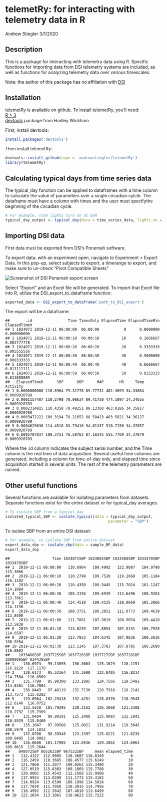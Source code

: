 telemetRy: for interacting with telemetry data in R
================
Andrew Stiegler
3/1/2020

## Description

This is a package for interacting with telemetry data using R. Specific
functions for importing data from DSI telemetry systems are included, as
well as functions for analyzing telemetry data over various timescales.

Note: the author of this package has no affiliation with
[DSI](https://www.datasci.com)

## Installation

telemetRy is available on github. To install telemetRy, you’ll need:  
[R \> 3](https://www.r-project.org "R \> 3.4")  
[devtools](https://github.com/r-lib/devtoolsdevtools "devtools") package
from Hadley Wickham

First, install devtools:

``` r
install.packages('devtools')
```

Then install telemetRy:

``` r
devtools::install_github(repo = 'andrewstiegler/telemetRy')
library(telemetRy)
```

## Calculating typical days from time series data

The typical\_day function can be applied to dataframes with a time
column to calculate the value of parameters over a single circadian
cylcle. The dataframe must have a column with times and the user must
specifythe beginning of the circadian cycle.

``` r
# For example, room lights turn on at 6AM
typical_day_output <- typical_day(data = time_series_data, lights_on = 6)
```

## Importing DSI data

First data must be exported from DSI’s Ponemah software.

To export data: with an experiment open, navigate to Experiment \>
Export Data. In this pop-up, select subjects to export, a timerange to
export, and make sure to un-check “Pivot Compatible Sheets”

![Screenshot of DSI Ponemah export
screen](images/ponemah_export_pivot.png)

Select “Export” and an Excel file will be generated. To import that
Excel file into R, utilize the DSI\_export\_to\_dataframe function:

``` r
exported_data <- DSI_export_to_dataframe('path_to_DSI_export')
```

The export will be a dataframe:

    ##       .id                Time TimesOnly ElapsedTime ElapsedTimeMin ElapsedTimeH
    ## 1 1024071 2019-12-11 06:00:00  06:00:00           0      0.0000000  0.000000000
    ## 2 1024071 2019-12-11 06:00:10  06:00:10          10      0.1666667  0.002777778
    ## 3 1024071 2019-12-11 06:00:20  06:00:20          20      0.3333333  0.005555556
    ## 4 1024071 2019-12-11 06:00:30  06:00:30          30      0.5000000  0.008333333
    ## 5 1024071 2019-12-11 06:00:40  06:00:40          40      0.6666667  0.011111111
    ## 6 1024071 2019-12-11 06:00:50  06:00:50          50      0.8333333  0.013888889
    ##   ElapsedTimeD      SBP      DBP      MAP       HR     Temp     Activity
    ## 1 0.0000000000 110.6964 79.31778 89.77731 462.3699 34.33864 0.0009920789
    ## 2 0.0001157407 110.2798 78.98634 89.41750 474.1897 34.34655 0.0009920789
    ## 3 0.0002314815 110.4358 78.48251 89.13360 463.0186 34.35817 0.0009920789
    ## 4 0.0003472222 109.3194 78.21652 88.58413 483.5821 34.36127 0.0009920789
    ## 5 0.0004629630 114.4518 83.79416 94.01337 510.7150 34.37057 0.0009920789
    ## 6 0.0005787037 108.3751 76.58762 87.18345 555.7769 34.37879 0.0009920789

Where the .id column indicates the subject serial number, and the Time
column is the real time of data acquisition. Several useful time columns
are generated, including a column for time-of-day only, and elapsed time
since acquisition started in several units. The rest of the telemetry
parameters are named.

## Other useful functions

Several functions are available for isolating parameters from datasets.
Separate functions exist for the entire dataset or for typical\_day
averages.

``` r
# To isolate SBP from a typical_day
isolated_typical_SBP <- isolate_typical(data = typical_day_output, 
                                              parameter = "SBP")
```

To isolate SBP from an entire DSI dataset:

``` r
# For example, to isolate SBP from entire dataset
export_data_sbp <- isolate_sbp(data = sample_BP_data)
export_data_sbp
```

    ##                   Time 1024071SBP 1024084SBP 1033468SBP 1033470SBP 1033478SBP
    ## 1  2019-12-11 06:00:00   110.6964   109.4992   122.9087   104.9790   115.3066
    ## 2  2019-12-11 06:00:10   110.2798   109.7520   119.2668   105.1184   116.1182
    ## 3  2019-12-11 06:00:20   110.4358   109.9445   115.7024   101.1247   114.1084
    ## 4  2019-12-11 06:00:30   109.3194   109.6939   113.6496   100.9263   113.7861
    ## 5  2019-12-11 06:00:40   114.4518   108.4125   110.8669   105.2866   114.1150
    ## 6  2019-12-11 06:00:50   108.3751   108.2852   111.0773   109.4639   113.8400
    ## 7  2019-12-11 06:01:00   111.7881   107.9619   108.9074   109.4410   113.5838
    ## 8  2019-12-11 06:01:10   113.0239   107.8853   107.5131   105.7928   114.6587
    ## 9  2019-12-11 06:01:20   113.7833   104.6345   107.9636   100.2636   108.9264
    ## 10 2019-12-11 06:01:30   113.1145   107.3783   107.8785   106.2690   116.6602
    ##    1033480SBP 1037725SBP 1037726SBP 1037727SBP 1037728SBP 1080808SBP 814438SBP
    ## 1    130.6973   95.13095   150.3063   125.1629   118.1151   116.9220  117.1178
    ## 2    130.6173   95.52164   141.3600   122.8405   116.8214   114.7564  116.8509
    ## 3    131.7799   95.98300   133.1895   124.7566   119.5491   114.8461  116.7804
    ## 4    130.8443   97.48119   132.7130   128.7910   118.2141   113.7573  115.6282
    ## 5    129.0964  102.29418   132.4251   126.8370   118.9545   112.6140  116.0752
    ## 6    133.5518  101.79295   128.2162   126.3668   121.2308   110.2732  115.7999
    ## 7    131.0404   98.98191   125.1488   125.9093   122.1842   110.5929  115.0460
    ## 8    135.1047   97.99588   125.8021   131.9214   119.5645   108.5979  114.1832
    ## 9    137.0700   98.39948   123.1397   125.8221   121.6235   109.8495  114.9082
    ## 10   136.0600  101.17905   123.6936   129.3062   124.6963   109.0615  115.2644
    ##    848072SBP 865262SBP 967522SBP     mean elapsed_time
    ## 1   112.4122  112.9085  110.3607 116.8349            0
    ## 2   116.2459  110.3665  108.4577 115.6249           10
    ## 3   121.7860  111.2077  109.0263 115.3480           20
    ## 4   127.0519  115.6383  109.1869 115.7788           30
    ## 5   120.9002  115.4543  112.1568 115.9960           40
    ## 6   117.9933  113.8289  111.1773 115.4182           50
    ## 7   114.0924  113.6590  109.1996 114.5024           60
    ## 8   117.7039  111.7958  110.3915 114.7956           70
    ## 9   118.4992  112.3842  107.4810 113.6499           80
    ## 10  122.1034  113.1061  110.0623 115.7222           90
